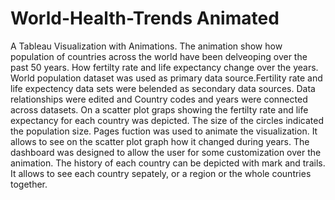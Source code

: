 # World-Health-Trends Animated
A Tableau Visualization with Animations. The animation show how population of countries across the world have been delveoping over the past 50 years. 
How fertilty rate and life expectancy change over the years. World population dataset was used as primary data source.Fertility rate and life expectency data sets were belended as secondary data sources. Data relationships were edited and Country codes and years were connected across datasets. 
On a scatter plot graps showing the fertilty rate and life expectancy for each country was depicted. The size of the circles indicated the population size. 
Pages fuction was used to animate the visualization. It allows to see on the scatter plot graph how it changed during years. 
The dashboard was designed to allow the user for  some customization over  the animation. The history of each country can be depicted with mark and trails. It allows to see each country sepately, or a region or the whole countries together. 
